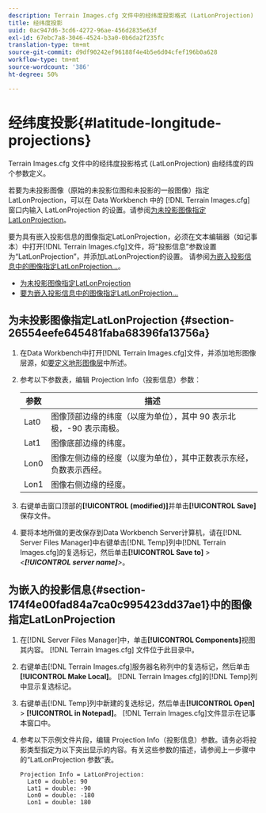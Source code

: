 ```yaml
---
description: Terrain Images.cfg 文件中的经纬度投影格式 (LatLonProjection) 由经纬度的四个参数定义。
title: 经纬度投影
uuid: 0ac947d6-3cd6-4272-96ae-456d2835e63f
exl-id: 67ebc7a8-3046-4524-b3a0-0b6da2f235fc
translation-type: tm+mt
source-git-commit: d9df90242ef96188f4e4b5e6d04cfef196b0a628
workflow-type: tm+mt
source-wordcount: '386'
ht-degree: 50%

---
```


# 经纬度投影{#latitude-longitude-projections}

Terrain Images.cfg 文件中的经纬度投影格式 (LatLonProjection) 由经纬度的四个参数定义。

若要为未投影图像（原始的未投影位图和未投影的一般图像）指定 LatLonProjection，可以在 Data Workbench 中的 [!DNL Terrain Images.cfg] 窗口内输入 LatLonProjection 的设置。请参阅[为未投影图像指定LatLonProjection](../../../../../home/c-geo-oview/c-wk-img-lyrs/c-trn-img-lyrs/c-proj-info-trn-imgs/c-lat-long-proj.md#section-26554eefe645481faba68396fa13756a)。

要为具有嵌入投影信息的图像指定LatLonProjection，必须在文本编辑器（如记事本）中打开[!DNL Terrain Images.cfg]文件，将“投影信息”参数设置为“LatLonProjection”，并添加LatLonProjection的设置。 请参阅[为嵌入投影信息中的图像指定LatLonProjection...](../../../../../home/c-geo-oview/c-wk-img-lyrs/c-trn-img-lyrs/c-proj-info-trn-imgs/c-lat-long-proj.md#section-174f4e00fad84a7ca0c995423dd37ae1)。

* [为未投影图像指定LatLonProjection](../../../../../home/c-geo-oview/c-wk-img-lyrs/c-trn-img-lyrs/c-proj-info-trn-imgs/c-lat-long-proj.md#section-26554eefe645481faba68396fa13756a)
* [要为嵌入投影信息中的图像指定LatLonProjection...](../../../../../home/c-geo-oview/c-wk-img-lyrs/c-trn-img-lyrs/c-proj-info-trn-imgs/c-lat-long-proj.md#section-174f4e00fad84a7ca0c995423dd37ae1)

## 为未投影图像指定LatLonProjection {#section-26554eefe645481faba68396fa13756a}

1. 在Data Workbench中打开[!DNL Terrain Images.cfg]文件，并添加地形图像层源，如[要定义地形图像层](../../../../../home/c-geo-oview/c-wk-img-lyrs/c-trn-img-lyrs/c-trn-img-lyrs.md#concept-8a0a16013e824ac29f35a0349b5d8ccf)中所述。

1. 参考以下参数表，编辑 Projection Info（投影信息）参数：

   | 参数 | 描述 |
   |---|---|
   | Lat0 | 图像顶部边缘的纬度（以度为单位），其中 90 表示北极，-90 表示南极。 |
   | Lat1 | 图像底部边缘的纬度。 |
   | Lon0 | 图像左侧边缘的经度（以度为单位），其中正数表示东经，负数表示西经。 |
   | Lon1 | 图像右侧边缘的经度。 |

1. 右键单击窗口顶部的&#x200B;**[!UICONTROL (modified)]**&#x200B;并单击&#x200B;**[!UICONTROL Save]**&#x200B;保存文件。

1. 要将本地所做的更改保存到Data Workbench Server计算机，请在[!DNL Server Files Manager]中右键单击[!DNL Temp]列中[!DNL Terrain Images.cfg]的复选标记，然后单击&#x200B;**[!UICONTROL Save to]** > *&lt;**[!UICONTROL server name]**>*。

## 为嵌入的投影信息{#section-174f4e00fad84a7ca0c995423dd37ae1}中的图像指定LatLonProjection

1. 在[!DNL Server Files Manager]中，单击&#x200B;**[!UICONTROL Components]**&#x200B;视图其内容。 [!DNL Terrain Images.cfg] 文件位于此目录中。

1. 右键单击[!DNL Terrain Images.cfg]服务器名称列中的复选标记，然后单击&#x200B;**[!UICONTROL Make Local]**。 [!DNL Terrain Images.cfg]的[!DNL Temp]列中显示复选标记。

1. 右键单击[!DNL Temp]列中新建的复选标记，然后单击&#x200B;**[!UICONTROL Open]** > **[!UICONTROL in Notepad]**。 [!DNL Terrain Images.cfg]文件显示在记事本窗口中。

1. 参考以下示例文件片段，编辑 Projection Info（投影信息）参数。请务必将投影类型指定为以下突出显示的内容。有关这些参数的描述，请参阅上一步骤中的“LatLonProjection 参数”表。

   ```
   Projection Info = LatLonProjection: 
     Lat0 = double: 90
     Lat1 = double: -90
     Lon0 = double: -180
     Lon1 = double: 180
   ```
